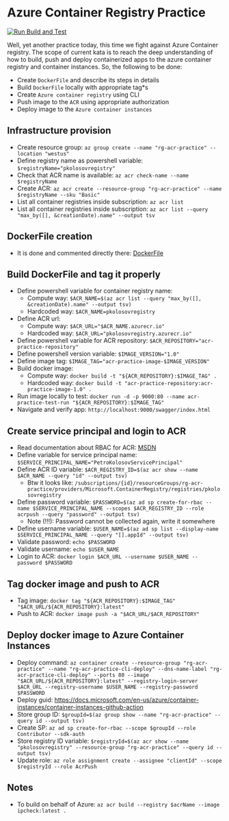 # Azure Container Registry Practice

[![Run Build and Test](https://github.com/kolosovpetro/ACRPractice.AZ204/actions/workflows/run-build-and-test-dotnet.yml/badge.svg)](https://github.com/kolosovpetro/ACRPractice.AZ204/actions/workflows/run-build-and-test-dotnet.yml)

Well, yet another practice today, this time we fight against Azure Container registry.
The scope of current kata is to reach the deep understanding of how to build, push and deploy containerized apps to the
azure container registry and container instances.
So, the following to be done:

- Create `DockerFile` and describe its steps in details
- Build `DockerFile` locally with appropriate tag*s
- Create `Azure container registry` using CLI
- Push image to the `ACR` using appropriate authorization
- Deploy image to the `Azure container instances`

## Infrastructure provision

- Create resource group: `az group create --name "rg-acr-practice" --location "westus"`
- Define registry name as powershell variable: `$registryName="pkolosovregistry"`
- Check that ACR name is available: `az acr check-name --name $registryName`
- Create ACR: `az acr create --resource-group "rg-acr-practice" --name $registryName --sku "Basic"`
- List all container registries inside subscription: `az acr list`
- List all container registries inside subscription: `az acr list --query "max_by([], &creationDate).name" --output tsv`

## DockerFile creation

- It is done and commented directly
  there: [DockerFile](https://github.com/kolosovpetro/ACRPractice.AZ204/blob/master/ACRPractice.AZ204/Dockerfile)

## Build DockerFile and tag it properly

- Define powershell variable for container registry name:
    - Compute way: `$ACR_NAME=$(az acr list --query "max_by([], &creationDate).name" --output tsv)`
    - Hardcoded way: `$ACR_NAME=pkolosovregistry`
- Define ACR url:
    - Compute way: `$ACR_URL="$ACR_NAME.azurecr.io"`
    - Hardcoded way: `$ACR_URL="pkolosovregistry.azurecr.io"`
- Define powershell variable for ACR repository: `$ACR_REPOSITORY="acr-practice-repository"`
- Define powershell version variable: `$IMAGE_VERSION="1.0"`
- Define image tag: `$IMAGE_TAG="acr-practice-image-$IMAGE_VERSION"`
- Build docker image:
    - Compute way: `docker build -t "${ACR_REPOSITORY}:$IMAGE_TAG" .`
    - Hardcoded way: `docker build -t "acr-practice-repository:acr-practice-image-1.0" .`
- Run image locally to test: `docker run -d -p 9000:80 --name acr-practice-test-run "${ACR_REPOSITORY}:$IMAGE_TAG"`
- Navigate and verify app: `http://localhost:9000/swagger/index.html`

## Create service principal and login to ACR

- Read documentation about RBAC for
  ACR: [MSDN](https://docs.microsoft.com/en-us/azure/container-registry/container-registry-roles?tabs=azure-cli)
- Define variable for service principal name: `$SERVICE_PRINCIPAL_NAME="PetroKolosovServicePrincipal"`
- Define ACR ID variable: `$ACR_REGISTRY_ID=$(az acr show --name $ACR_NAME --query "id" --output tsv)`
    - Btw it looks
      like: `/subscriptions/{id}/resourceGroups/rg-acr-practice/providers/Microsoft.ContainerRegistry/registries/pkolosovregistry`
- Define password
  variable: `$PASSWORD=$(az ad sp create-for-rbac --name $SERVICE_PRINCIPAL_NAME --scopes $ACR_REGISTRY_ID --role acrpush --query "password" --output tsv)`
    - Note (!!!): Password cannot be collected again, write it somewhere
- Define username
  variable: `$USER_NAME=$(az ad sp list --display-name $SERVICE_PRINCIPAL_NAME --query "[].appId" --output tsv)`
- Validate password: `echo $PASSWORD`
- Validate username: `echo $USER_NAME`
- Login to ACR: `docker login $ACR_URL --username $USER_NAME --password $PASSWORD`

## Tag docker image and push to ACR

- Tag image: `docker tag "${ACR_REPOSITORY}:$IMAGE_TAG" "$ACR_URL/${ACR_REPOSITORY}:latest"`
- Push to ACR: `docker image push -a "$ACR_URL/$ACR_REPOSITORY"`

## Deploy docker image to Azure Container Instances

- Deploy
  command: `az container create --resource-group "rg-acr-practice" --name "rg-acr-practice-cli-deploy" --dns-name-label "rg-acr-practice-cli-deploy" --ports 80 --image "$ACR_URL/${ACR_REPOSITORY}:latest" --registry-login-server $ACR_URL --registry-username $USER_NAME --registry-password $PASSWORD`
- Deploy guid: https://docs.microsoft.com/en-us/azure/container-instances/container-instances-github-action
- Store group ID: `$groupId=$(az group show --name "rg-acr-practice" --query id --output tsv)`
- Create SP: `az ad sp create-for-rbac --scope $groupId --role Contributor --sdk-auth`
- Store registry ID
  variable: `$registryId=$(az acr show --name "pkolosovregistry" --resource-group "rg-acr-practice" --query id --output tsv)`
- Update role: `az role assignment create --assignee "clientId" --scope $registryId --role AcrPush`

## Notes

- To build on behalf of Azure: `az acr build --registry $acrName --image ipcheck:latest .`